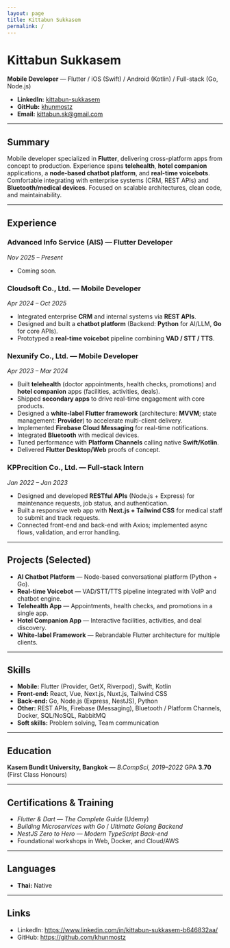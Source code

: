 ```yaml
---
layout: page
title: Kittabun Sukkasem
permalink: /
---
```


# Kittabun Sukkasem
**Mobile Developer** — Flutter / iOS (Swift) / Android (Kotlin) / Full-stack (Go, Node.js)

- **LinkedIn:** [kittabun-sukkasem](https://www.linkedin.com/in/kittabun-sukkasem-b646832aa/)
- **GitHub:** [khunmostz](https://github.com/khunmostz)
- **Email:** kittabun.sk@gmail.com

---

## Summary
Mobile developer specialized in **Flutter**, delivering cross-platform apps from concept to production. Experience spans **telehealth**, **hotel companion** applications, a **node-based chatbot platform**, and **real-time voicebots**. Comfortable integrating with enterprise systems (CRM, REST APIs) and **Bluetooth/medical devices**. Focused on scalable architectures, clean code, and maintainability.

---

## Experience

### Advanced Info Service (AIS) — Flutter Developer
*Nov 2025 – Present*
- Coming soon.

### Cloudsoft Co., Ltd. — Mobile Developer
*Apr 2024 – Oct 2025*
- Integrated enterprise **CRM** and internal systems via **REST APIs**.
- Designed and built a **chatbot platform** (Backend: **Python** for AI/LLM, **Go** for core APIs).
- Prototyped a **real-time voicebot** pipeline combining **VAD / STT / TTS**.

### Nexunify Co., Ltd. — Mobile Developer
*Apr 2023 – Mar 2024*
- Built **telehealth** (doctor appointments, health checks, promotions) and **hotel companion** apps (facilities, activities, deals).
- Shipped **secondary apps** to drive real-time engagement with core products.
- Designed a **white-label Flutter framework** (architecture: **MVVM**; state management: **Provider**) to accelerate multi-client delivery.
- Implemented **Firebase Cloud Messaging** for real-time notifications.
- Integrated **Bluetooth** with medical devices.
- Tuned performance with **Platform Channels** calling native **Swift/Kotlin**.
- Delivered **Flutter Desktop/Web** proofs of concept.

### KPPrecition Co., Ltd. — Full-stack Intern
*Jan 2022 – Jan 2023*
- Designed and developed **RESTful APIs** (Node.js + Express) for maintenance requests, job status, and authentication.
- Built a responsive web app with **Next.js + Tailwind CSS** for medical staff to submit and track requests.
- Connected front-end and back-end with Axios; implemented async flows, validation, and error handling.

---

## Projects (Selected)
- **AI Chatbot Platform** — Node-based conversational platform (Python + Go).
- **Real-time Voicebot** — VAD/STT/TTS pipeline integrated with VoIP and chatbot engine.
- **Telehealth App** — Appointments, health checks, and promotions in a single app.
- **Hotel Companion App** — Interactive facilities, activities, and deal discovery.
- **White-label Framework** — Rebrandable Flutter architecture for multiple clients.

---

## Skills
- **Mobile:** Flutter (Provider, GetX, Riverpod), Swift, Kotlin
- **Front-end:** React, Vue, Next.js, Nuxt.js, Tailwind CSS
- **Back-end:** Go, Node.js (Express, NestJS), Python
- **Other:** REST APIs, Firebase (Messaging), Bluetooth / Platform Channels, Docker, SQL/NoSQL, RabbitMQ
- **Soft skills:** Problem solving, Team communication

---

## Education
**Kasem Bundit University, Bangkok** — *B.CompSci, 2019–2022*
GPA **3.70** (First Class Honours)

---

## Certifications & Training
- *Flutter & Dart — The Complete Guide* (Udemy)
- *Building Microservices with Go* / *Ultimate Golang Backend*
- *NestJS Zero to Hero — Modern TypeScript Back-end*
- Foundational workshops in Web, Docker, and Cloud/AWS

---

## Languages
- **Thai:** Native

---

## Links
- LinkedIn: https://www.linkedin.com/in/kittabun-sukkasem-b646832aa/
- GitHub: https://github.com/khunmostz